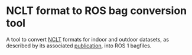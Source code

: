 # NCLT format to ROS bag conversion tool

A tool to convert [NCLT](http://robots.engin.umich.edu/nclt/) formats for indoor and outdoor datasets, as described by its associated [publication](http://robots.engin.umich.edu/nclt/nclt.pdf), into ROS 1 bagfiles.